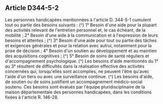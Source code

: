 ## Article D344-5-2

Les personnes handicapées mentionnées à l'article D. 344-5-1 cumulent tout ou partie des besoins suivants : (^)
1° Besoin d'une aide pour la plupart des activités relevant de l'entretien personnel et, le cas échéant, de la
mobilité ;
2° Besoin d'une aide à la communication et à l'expression de leurs besoins et attentes ; (^)
3° Besoin d'une aide pour tout ou partie des tâches et exigences générales et pour la relation avec autrui,
notamment pour la prise de décision ;
4° Besoin d'un soutien au développement et au maintien des acquisitions cognitives ; (^)
5° Besoin de soins de santé réguliers et d'accompagnement psychologique. (^)
Les besoins d'aide mentionnés du 1° au 3° résultent de difficultés dans la réalisation effective des activités
concernées qui, lorsqu'elles sont accomplies, ne peuvent l'être qu'avec l'aide d'un tiers ou avec une
surveillance continue. (^)
Les besoins d'aide, de soutien ou de soins justifient un accompagnement médico-social soutenu.
Ces besoins sont évalués par l'équipe pluridisciplinaire de la maison départementale des personnes
handicapées, dans les conditions fixées à l'article R. 146-28.

